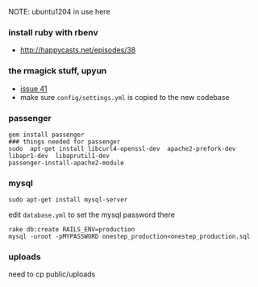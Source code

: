 NOTE: ubuntu1204 in use here

### install ruby with rbenv

- <http://happycasts.net/episodes/38>

### the rmagick stuff, upyun

- [issue 41](https://github.com/happypeter/onestep/issues/41)
- make sure `config/settings.yml` is copied to the new codebase

### passenger

```
gem install passenger
### things needed for passenger
sudo  apt-get install libcurl4-openssl-dev  apache2-prefork-dev  libapr1-dev  libaprutil1-dev
passenger-install-apache2-module
```

### mysql

```
sudo apt-get install mysql-server
```
edit `database.yml` to set the mysql password there

```
rake db:create RAILS_ENV=production
mysql -uroot -pMYPASSWORD onestep_production<onestep_production.sql
```

### uploads
need to cp public/uploads
